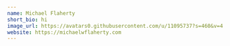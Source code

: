 ```yaml
---
name: Michael Flaherty
short_bio: hi
image_url: https://avatars0.githubusercontent.com/u/11095737?s=460&v=4
website: https://michaelwflaherty.com
---
```

